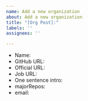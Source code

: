 ```yaml
---
name: Add a new organization
about: Add a new organization
title: "[Org Post]:"
labels: ''
assignees: ''

---
```


- Name:
- GitHub URL:
- Official URL:
- Job URL:
- One sentence intro:
- majorRepos:
- email:
